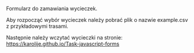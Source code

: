 Formularz do zamawiania wycieczek.

Aby rozpocząć wybór wycieczek należy pobrać plik o nazwie example.csv z przykładowymi trasami.

Następnie należy wczytać wycieczki na stronie:
https://karolije.github.io/Task-javascript-forms

